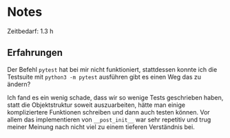 # Notes

Zeitbedarf: 1.3 h

## Erfahrungen
Der Befehl `pytest` hat bei mir nicht funktioniert, stattdessen konnte ich die Testsuite mit `python3 -m pytest` ausführen gibt es einen Weg das zu ändern?

Ich fand es ein wenig schade, dass wir so wenige Tests geschrieben haben, statt die Objektstruktur soweit auszuarbeiten, hätte man einige kompliziertere Funktionen schreiben und dann auch testen können. Vor allem das implementieren von `__post_init__` war sehr repetitiv und trug meiner Meinung nach nicht viel zu einem tieferen Verständnis bei.